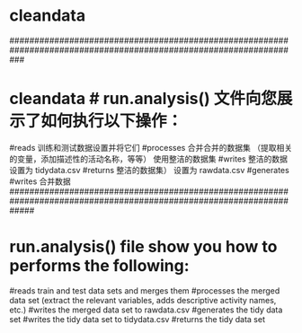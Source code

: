 # cleandata
###################################################################################################################
# cleandata # run.analysis() 文件向您展示了如何执行以下操作：
#reads 训练和测试数据设置并将它们 
#processes 合并合并的数据集 （提取相关的变量，添加描述性的活动名称，等等） 使用整洁的数据集 
#writes 整洁的数据设置为 tidydata.csv #returns 整洁的数据集） 设置为 rawdata.csv
#generates #writes 合并数据
#####################################################################################################################


# run.analysis() file show you how to performs the following: 

#reads train and test data sets and merges them
#processes the merged data set (extract the relevant variables, adds descriptive activity names, etc.)
#writes the merged data set to rawdata.csv
#generates the tidy data set
#writes the tidy data set to tidydata.csv
#returns the tidy data set

